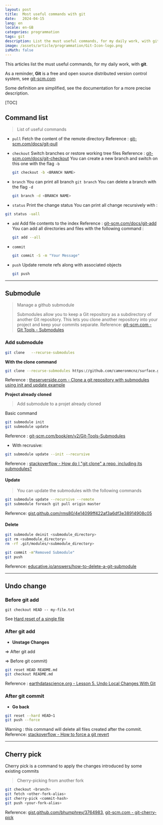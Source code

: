 ```yaml
---
layout: post
title:  Most useful commands with git
date:   2024-04-15
lang: en
locale: en-GB
categories: programmation
tags: git
description: List the must useful commands, for my daily work, with git.
image: /assets/article/programmation/Git-Icon-logo.png
isMath: false
---
```


This articles list the must useful commands, for my daily work, with **git**.

As a reminder, **Git** is a free and open source distributed version control system, see [git-scm.com](https://git-scm.com)

Some definition are simplified, see the documentation for a more precise description.

[TOC]



## Command list

> List of useful commands

* `pull`
Fetch the content of the remote directory
Reference : [git-scm.com/docs/git-pull](https://git-scm.com/docs/git-pull)
* `checkout`
  Switch branches or restore working tree files
  Reference : [git-scm.com/docs/git-checkout](https://git-scm.com/docs/git-checkout)
  You can create a new branch and switch on this one with the flag `-b`

  ```bash
  git checkout -b <BRANCH NAME>
  ```
* `branch`
  You can print all branch
  `git branch`
  You can delete a branch with the flag `-d`

  ```bash
  git branch -d <BRANCH NAME>
  ```
* `status`
Print the change status
You can print all change recursively with :
```bash
git status -uall
```

* `add`
  Add file contents to the index
  Reference : [git-scm.com/docs/git-add](https://git-scm.com/docs/git-add)
  You can add all directories and files with the following command :

  ```bash
  git add --all
  ```
* `commit`

  ```bash
  git commit -S -m "Your Message"
  ```
* `push`
  Update remote refs along with associated objects

  ```bash
  git push
  ```

-----

## Submodule

> Manage a github submodule
>
> Submodules allow you to keep a Git repository as a subdirectory of another Git repository. This lets you clone another repository into your project and keep your commits separate. 
> Reference: [git-scm.com - Git Tools - Submodules](https://git-scm.com/book/en/v2/Git-Tools-Submodules)

### Add submodule
```bash
git clone   --recurse-submodules 
```

**With the clone command**

```bash
git clone --recurse-submodules https://github.com/cameronmcnz/surface.git
```

Reference : [theserverside.com - Clone a git repository with submodules using init and update example](https://www.theserverside.com/blog/Coffee-Talk-Java-News-Stories-and-Opinions/How-to-clone-a-git-repository-with-submodules-init-and-update)

**Project already cloned**

> Add submodule to a projet already cloned

Basic command

```bash
git submodule init
git submodule update
```

Reference : [git-scm.com/book/en/v2/Git-Tools-Submodules](https://git-scm.com/book/en/v2/Git-Tools-Submodules)

- With recrusive:

```bash
git submodule update --init --recursive
```

Reference : [stackoverflow - How do I "git clone" a repo, including its submodules?](https://stackoverflow.com/questions/3796927/how-do-i-git-clone-a-repo-including-its-submodules)

#### Update
> You can update the submodules with the following commands

```bash
git submodule update --recursive --remote
git submodule foreach git pull origin master
```

Reference: [gist.github.com/rms80/4e14099ff422af3a6df3e38914908c05](https://gist.github.com/rms80/4e14099ff422af3a6df3e38914908c05)

#### Delete
```bash
git submodule deinit <submodule_directory>
git rm <submodule_directory>
rm -rf .git/modules/<submodule_directory>

git commit -m"Removed Submodule"
git push
```

Reference: [educative.io/answers/how-to-delete-a-git-submodule](https://www.educative.io/answers/how-to-delete-a-git-submodule)

------

## Undo change

### Before git add

```
git checkout HEAD -- my-file.txt
```

See [Hard reset of a single file](https://stackoverflow.com/questions/7147270/hard-reset-of-a-single-file)

### After git add

- **Unstage Changes** 

=> After git add

=> Before git commit)

```bash
git reset HEAD README.md
git checkout README.md
```

Reference :
[earthdatascience.org -  Lesson 5. Undo Local Changes With Git](https://www.earthdatascience.org/courses/intro-to-earth-data-science/git-github/version-control/git-undo-local-changes/)

### After git commit

- **Go back**

```bash
git reset --hard HEAD~1
git push --force
```

Warning : this command will delete all files created after the commit.
Reference: [stackoverflow - How to force a git revert](https://stackoverflow.com/questions/48975429/how-to-force-a-git-revert)

-------

## Cherry pick

Cherry pick is a command to apply the changes introduced by some existing commits

> Cherry-picking from another fork  

```bash
git checkout <branch>
git fetch <other-fork-alias>
git cherry-pick <commit-hash>
git push <your-fork-alias>
```

Reference: [gist.github.com/bhumphrey/3764983](https://gist.github.com/bhumphrey/3764983), [git-scm.com - git-cherry-pick](https://git-scm.com/docs/git-cherry-pick)
